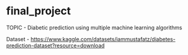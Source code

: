 # final_project
TOPIC - Diabetic prediction using multiple machine learning algorithms

Dataset - https://www.kaggle.com/datasets/iammustafatz/diabetes-prediction-dataset?resource=download 
